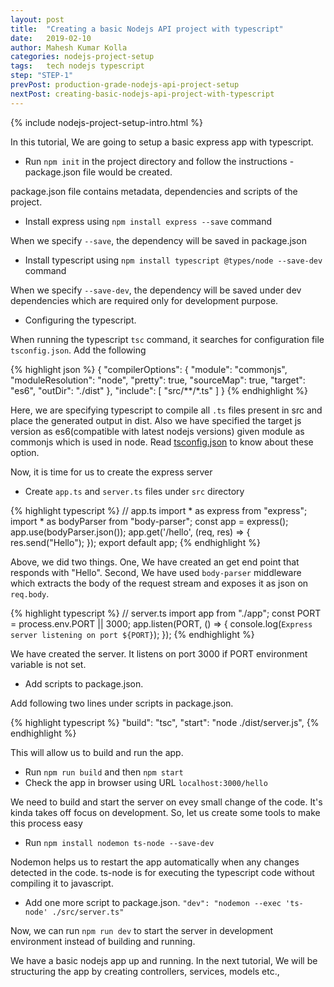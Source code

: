 ```yaml
---
layout: post
title:  "Creating a basic Nodejs API project with typescript"
date:   2019-02-10
author: Mahesh Kumar Kolla
categories: nodejs-project-setup
tags:	tech nodejs typescript
step: "STEP-1" 
prevPost: production-grade-nodejs-api-project-setup
nextPost: creating-basic-nodejs-api-project-with-typescript
---
```


{% include nodejs-project-setup-intro.html %}

In this tutorial, We are going to setup a basic express app with typescript.

* Run `npm init` in the project directory and follow the instructions - package.json file would be created.

package.json file contains metadata, dependencies and scripts of the project.
* Install express using `npm install express --save` command

When we specify `--save`, the dependency will be saved in package.json
* Install typescript using `npm install typescript @types/node --save-dev` command

When we specify `--save-dev`, the dependency will be saved under dev dependencies which are required only for development purpose.
* Configuring the typescript. 

When running the typescript `tsc` command, it searches for configuration file `tsconfig.json`. Add the following

{% highlight json %} 
  {
    "compilerOptions": {
      "module": "commonjs",
      "moduleResolution": "node",
      "pretty": true,
      "sourceMap": true,
      "target": "es6",
      "outDir": "./dist"
    },
    "include": [
      "src/**/*.ts"
    ]
  }
{% endhighlight %}

Here, we are specifying typescript to compile all `.ts` files present in src and place the generated output in dist.
Also we have specified the target js version as es6(compatible with latest nodejs versions) given module as commonjs which is used in node.
Read [tsconfig.json][tsconfig] to know about these option. 

Now, it is time for us to create the express server

* Create `app.ts` and `server.ts` files under `src` directory

{% highlight typescript %} 
  // app.ts
  import * as express from "express";
  import * as bodyParser from "body-parser";
  const app = express();
  app.use(bodyParser.json());
  app.get('/hello', (req, res) => {
      res.send("Hello");
  });
  export default app;
{% endhighlight %}

Above, we did two things.
One, We have created an get end point that responds with "Hello".
Second, We have used `body-parser` middleware which extracts the body of the request stream and exposes it as json on `req.body`. 

{% highlight typescript %} 
  // server.ts
  import app from "./app";
  const PORT = process.env.PORT || 3000;
  app.listen(PORT, () => {
      console.log(`Express server listening on port ${PORT}`);
  });
{% endhighlight %}

We have created the server. It listens on port 3000 if PORT environment variable is not set.  

* Add scripts to package.json.

Add following two lines under scripts in package.json.

{% highlight typescript %}
  "build": "tsc",
  "start": "node ./dist/server.js", 
{% endhighlight %}

This will allow us to build and run the app.

* Run `npm run build` and then `npm start`
* Check the app in browser using URL `localhost:3000/hello`

We need to build and start the server on evey small change of the code. It's kinda takes off focus on development. So, let us create some tools to make this process easy

* Run `npm install nodemon ts-node --save-dev` 

Nodemon helps us to restart the app automatically when any changes detected in the code.
ts-node is for executing the typescript code without compiling it to javascript.

* Add one more script to package.json. `"dev": "nodemon --exec 'ts-node' ./src/server.ts"`

Now, we can run `npm run dev` to start the server in development environment instead of building and running.

We have a basic nodejs app up and running.
In the next tutorial, We will be structuring the app by creating controllers, services, models etc., 


[tsconfig]: https://www.typescriptlang.org/docs/handbook/tsconfig-json.html
